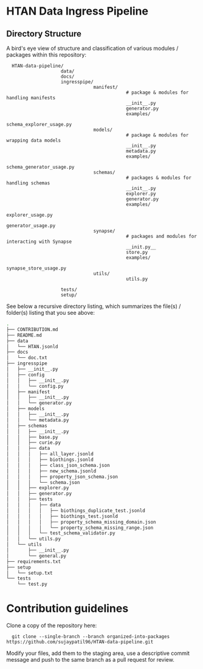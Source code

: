 # HTAN Data Ingress Pipeline

## Directory Structure

A bird's eye view of structure and classification of various modules / packages within this repository:
      
      HTAN-data-pipeline/
                        data/
                        docs/
                        ingresspipe/
                                    manifest/
                                                # package & modules for handling manifests
                                                __init__.py
                                                generator.py
                                                examples/
                                                            schema_explorer_usage.py
                                    models/
                                                # package & modules for wrapping data models
                                                __init__.py
                                                metadata.py
                                                examples/
                                                            schema_generator_usage.py
                                    schemas/
                                                # packages & modules for handling schemas
                                                __init__.py
                                                explorer.py
                                                generator.py
                                                examples/
                                                            explorer_usage.py
                                                            generator_usage.py
                                    synapse/
                                                # packages and modules for interacting with Synapse
                                                __init.py__
                                                store.py
                                                examples/
                                                            synapse_store_usage.py
                                    utils/
                                                utils.py
                       
                        tests/
                        setup/

See below a recursive directory listing, which summarizes the file(s) / folder(s) listing that you see above:
```bash
.
├── CONTRIBUTION.md
├── README.md
├── data
│   └── HTAN.jsonld
├── docs
│   └── doc.txt
├── ingresspipe
│   ├── __init__.py
│   ├── config
│   │   ├── __init__.py
│   │   └── config.py
│   ├── manifest
│   │   ├── __init__.py
│   │   └── generator.py
│   ├── models
│   │   ├── __init__.py
│   │   └── metadata.py
│   ├── schemas
│   │   ├── __init__.py
│   │   ├── base.py
│   │   ├── curie.py
│   │   ├── data
│   │   │   ├── all_layer.jsonld
│   │   │   ├── biothings.jsonld
│   │   │   ├── class_json_schema.json
│   │   │   ├── new_schema.jsonld
│   │   │   ├── property_json_schema.json
│   │   │   └── schema.json
│   │   ├── explorer.py
│   │   ├── generator.py
│   │   ├── tests
│   │   │   ├── data
│   │   │   │   ├── biothings_duplicate_test.jsonld
│   │   │   │   ├── biothings_test.jsonld
│   │   │   │   ├── property_schema_missing_domain.json
│   │   │   │   └── property_schema_missing_range.json
│   │   │   └── test_schema_validator.py
│   │   └── utils.py
│   └── utils
│       ├── __init__.py
│       └── general.py
├── requirements.txt
├── setup
│   └── setup.txt
└── tests
    └── test.py
```
# Contribution guidelines

Clone a copy of the repository here:
      
      git clone --single-branch --branch organized-into-packages https://github.com/sujaypatil96/HTAN-data-pipeline.git

Modify your files, add them to the staging area, use a descriptive commit message and push to the same branch as a pull request for review.

